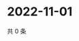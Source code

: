 # 2022-11-01

共 0 条

<!-- BEGIN WEIBO -->
<!-- 最后更新时间 Tue Nov 01 2022 08:41:02 GMT+0800 (China Standard Time) -->

<!-- END WEIBO -->
